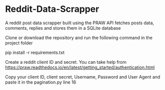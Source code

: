 # Reddit-Data-Scrapper
A reddit post data scrapper built using the PRAW API fetches posts data, comments, replies and stores them in a SQLite database

Clone or download the repository and run the following command in the project folder

pip install -r requirements.txt

Create a reddit client ID and secret. You can take help from https://praw.readthedocs.io/en/latest/getting_started/authentication.html

Copy your client ID, client secret, Username, Password and User Agent and paste it in the pagination.py line 16
